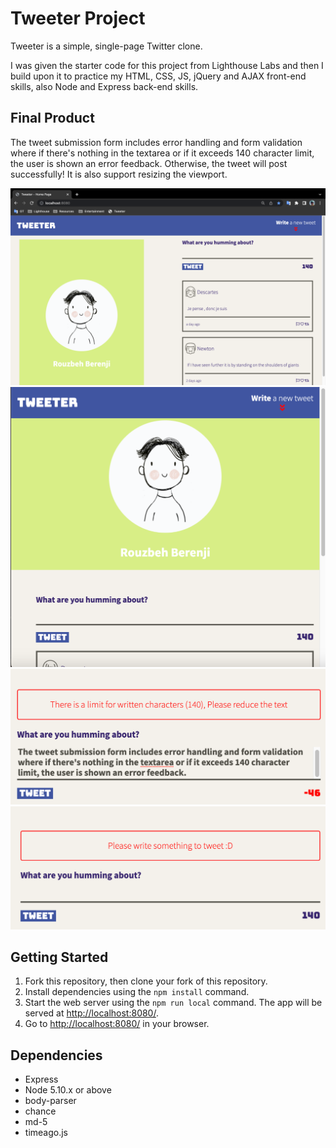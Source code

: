 # Tweeter Project

Tweeter is a simple, single-page Twitter clone.

I was given the starter code for this project from Lighthouse Labs and then I build upon it to practice my HTML, CSS, JS, jQuery and AJAX front-end skills, also Node and Express back-end skills.

## Final Product
The tweet submission form includes error handling and form validation where if there's nothing in the textarea or if it exceeds 140 character limit, the user is shown an error feedback. Otherwise, the tweet will post successfully!
It is also support resizing the viewport.

!["Screenshot1"](https://github.com/Rouzbeh-Berenji/tweeter/blob/master/docs/Main%20View%20.png)
!["Screenshot2"](https://github.com/Rouzbeh-Berenji/tweeter/blob/master/docs/Resizing%20view%20page.png)
!["Screenshot3"](https://github.com/Rouzbeh-Berenji/tweeter/blob/master/docs/Error%202.png)
!["Screenshot4"](https://github.com/Rouzbeh-Berenji/tweeter/blob/master/docs/Error%201.png)

## Getting Started

1. Fork this repository, then clone your fork of this repository.
2. Install dependencies using the `npm install` command.
3. Start the web server using the `npm run local` command. The app will be served at <http://localhost:8080/>.
4. Go to <http://localhost:8080/> in your browser.

## Dependencies

- Express
- Node 5.10.x or above
- body-parser
- chance
- md-5
- timeago.js
 
    

    
   
    
